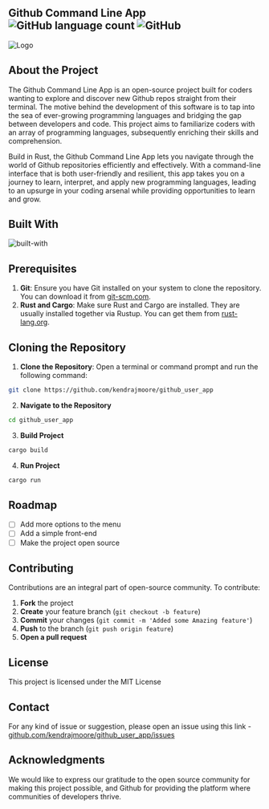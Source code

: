 ## Github Command Line App ![GitHub language count](https://img.shields.io/github/languages/count/kendrajmoore/github_user_app) ![GitHub](https://badgen.net/github/license/kendrajmoore/github_user_app)

![Logo](https://i.ibb.co/JsysycC/de230c33ca30.png)

## About the Project 

The Github Command Line App is an open-source project built for coders wanting to explore and discover new Github repos straight from their terminal. The motive behind the development of this software is to tap into the sea of ever-growing programming languages and bridging the gap between developers and code. This project aims to familiarize coders with an array of programming languages, subsequently enriching their skills and comprehension.

Build in Rust, the Github Command Line App lets you navigate through the world of Github repositories efficiently and effectively. With a command-line interface that is both user-friendly and resilient, this app takes you on a journey to learn, interpret, and apply new programming languages, leading to an upsurge in your coding arsenal while providing opportunities to learn and grow.


## Built With 

![built-with](https://img.shields.io/badge/Built%20with-Rust-green)


## Prerequisites

1. **Git**: Ensure you have Git installed on your system to clone the repository. You can download it from [git-scm.com](https://git-scm.com/).
2. **Rust and Cargo**: Make sure Rust and Cargo are installed. They are usually installed together via Rustup. You can get them from [rust-lang.org](https://www.rust-lang.org/learn/get-started).

## Cloning the Repository

1. **Clone the Repository**:
Open a terminal or command prompt and run the following command:
```bash
git clone https://github.com/kendrajmoore/github_user_app
```

2. **Navigate to the Repository**
```bash
cd github_user_app
```

3. **Build Project**
```bash
cargo build
```

4. **Run Project**
```bash
cargo run
```

## Roadmap

- [ ] Add more options to the menu
- [ ] Add a simple front-end
- [ ] Make the project open source

## Contributing 

Contributions are an integral part of open-source community. To contribute:
1. **Fork** the project
2. **Create** your feature branch (`git checkout -b feature`)
3. **Commit** your changes (`git commit -m 'Added some Amazing feature'`)
4. **Push** to the branch (`git push origin feature`)
5. **Open a pull request**

## License 

This project is licensed under the MIT License

## Contact

For any kind of issue or suggestion, please open an issue using this link - [github.com/kendrajmoore/github_user_app/issues](https://github.com/kendrajmoore/github_user_app/issuses)

## Acknowledgments 

We would like to express our gratitude to the open source community for making this project possible, and Github for providing the platform where communities of developers thrive.